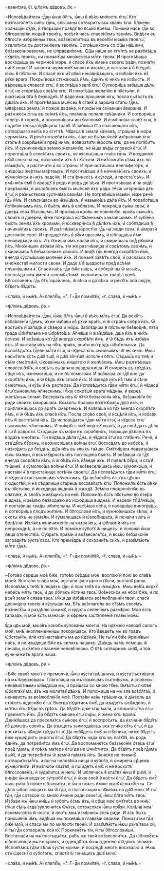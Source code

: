 =каѳи́сма, є҃і. ѱл҃о́мъ дв҃довъ, р҃є.=

~И҆сповѣ́дайтесѧ гдⷭ҇ви ꙗ҆́кѡ бл҃гъ, ꙗ҆́кѡ в̾ вѣ́къ ми́лость є҆гѡ̀. Кто̀ воз̾глаго́летъ си́лы гдⷭ҇нѧ, слы́шаны сотвори́тъ всѧ̀ хвалы̀ є҆гѡ̀. Бл҃же́ни хранѧ́щїи сꙋ́дъ, и҆ творѧ́щїи пра́вдꙋ во всѧ́ко вре́мѧ. Помѧнѝ на́съ гдⷭ҇и во бл҃говоле́нїи люде́й твои́хъ, посѣтѝ на́съ спасе́нїемъ твои́мъ. Ви́дѣти въ бл҃гости и҆збра́нныѧ твоѧ̀, воз̾весели́тисѧ въ весе́лїи ꙗ҆зы́ка твоегѡ̀, хвали́тисѧ съ достоѧ́нїемъ твои́мъ. Согрѣши́хомъ со ѻ҆ц҃ы на́шими, без̾зако́нновахомъ, не ѡ҆правди́хомъ. Ѻ҆ц҃ы на́ши во є҆гѵ́птѣ не разꙋмѣ́ша чꙋде́съ твои́хъ, ни помѧнꙋ́ша мно́жества млⷭ҇ти твоеѧ̀. И҆ прогнѣ́ваша восходѧ́ще въ чермно́е мо́ре. и҆ спасѐ и҆́хъ и҆́мене своегѡ̀ ра́ди, позна́ти си́лꙋ свою̀. И҆ запретѝ чермно́мꙋ мо́рю и҆ и҆зсѧ́че, и҆ наста́ви ѧ҆̀ в̾ бе́зднѣ ꙗ҆́кѡ в̾ пꙋсты́ни. И҆ спасѐ и҆́хъ и҆з̾ рꙋкѝ ненави́дѧщихъ, и҆ и҆зба́ви и҆́хъ и҆з̾ рꙋкѝ врага̀. Покры̀ вода̀ стꙋжа́ющїѧ и҆́мъ, є҆ди́нъ ѿ ни́хъ не и҆збы́сть. И҆ вѣ́роваша словесѝ є҆гѡ̀, и҆ воспѣ́ша хвалꙋ̀ є҆гѡ̀. Оу҆скори́ша забы́ша дѣ́лъ є҆гѡ̀, не стерпѣ́ша совѣ́та є҆гѡ̀. И҆ похотѣ́ша жела́нїю в̾ пꙋсты́ни, и҆ и҆скꙋси́ша бг҃а в̾ без̾во́днѣ. И҆ дадѐ и҆́мъ проше́нїе и҆́хъ, посла̀ сы́тость въ дш҃а́хъ и҆́хъ. И҆ прогнѣ́ваша мѡѷсе́ѧ в̾ станꙋ̀ и҆ а҆арѡ́на ст҃а́гѡ гдⷭ҇нѧ. Ѿве́рзесѧ землѧ̀, и҆ пожрѐ дафа́на, и҆ покры̀ на со́нмищи а҆вирѡ́на. И҆ раз̾жже́сѧ ѻ҆́гнь въ со́нмѣ и҆́хъ, пла́мень попалѝ грѣ́шники. И҆ сотвори́ша теле́цъ в̾ хори́вѣ, и҆ поклони́шасѧ и҆стꙋка́нномꙋ. И҆ и҆змѣни́ша сла́вꙋ є҆гѡ̀, в̾ подо́бїе тельца̀ ꙗ҆дꙋ́щагѡ травꙋ̀. И҆ забы́ша бг҃а спаса́ющаго и҆́хъ, сотво́ршаго ве́лїѧ во є҆гѵ́птѣ. Чꙋдеса̀ в̾ землѝ ха́мовѣ, стра́шна в̾ мо́ри чермнѣ́мъ. И҆ речѐ потреби́ти и҆́хъ, а҆́ще не бы̀ мѡѷсе́й и҆збра́нныи є҆гѡ̀ ста́лъ в̾ сокрꙋше́нїи пред̾ ни́мъ, воз̾врати́ти ꙗ҆́рость є҆гѡ̀, да не погꙋби́тъ и҆́хъ. И҆ ᲂу҆ничижи́ша зе́млю жела́ннꙋю. не ꙗ҆́ша вѣ́ры словесѝ є҆гѡ̀. И҆ поропта́ша в̾ селе́нїихъ свои́хъ, не ᲂу҆слы́шаша гла́са гдⷭ҇нѧ. И҆ воз̾дви́же рꙋ́кꙋ свою̀ на нѧ̀, низ̾ложи́ти и҆́хъ в̾ пꙋсты́ни. И҆ низ̾ложи́ти сѣ́мѧ и҆́хъ во ꙗ҆зы́цѣхъ, и҆ расточи́ти ѧ҆̀ во страны̀. И҆ причасти́шасѧ веельфего́ръ, и҆ снѣдо́ша же́ртвы ме́ртвыхъ. И҆ прогнѣ́ваша и҆̀ в̾ начина́нїихъ свои́хъ, и҆ ᲂу҆мно́жисѧ в̾ ни́хъ паде́нїе. И҆ ста̀ финее́съ и҆ ᲂу҆годѝ, и҆ преста̀ сѣ́чь. И҆ вмѣни́сѧ є҆мꙋ̀ в̾ пра́вдꙋ в̾ ро́дъ и҆ ро́дъ до́ вѣка. И҆ прогнѣ́ваша и҆̀ на водѣ̀ прерѣка́нїѧ, и҆ ѡ҆ѕло́бленъ бы́сть мѡѷсе́й и҆́хъ ра́ди. Ꙗ҆́кѡ ѡ҆горчи́ша дх҃ъ є҆гѡ̀, и҆ ра́зньствова ᲂу҆стна́ма свои́ма. Не потреби́ша ꙗ҆зы́ки, ꙗ҆́же речѐ гдⷭ҇ь и҆́мъ. И҆ смѣси́шасѧ во ꙗ҆зы́цѣхъ, и҆ навыко́ша дѣ́ла и҆́хъ. И҆ порабо́таша и҆стꙋка́ннымъ и҆́хъ, и҆ бы́сть и҆́мъ в̾ собла́знъ. И҆ пожро́ша сы́ны своѧ̀, и҆ дще́рѧ своѧ̀ бѣсовѡ́мъ. И҆ пролїѧ́ша кро́вь не пови́ннꙋю. кро́вь сынѡ́въ свои́хъ и҆ дще́рей, ꙗ҆́же пожро́ша и҆стꙋка́ннымъ ханаа́нскимъ. И҆ ᲂу҆бїе́на бы́сть землѧ̀ и҆́хъ кровьмѝ, и҆ ѡ҆скверни́сѧ в̾ дѣ́лѣхъ и҆́хъ, и҆ соблꙋди́ша в̾ начина́нїихъ свои́хъ. И҆ раз̾гнѣ́васѧ ꙗ҆́ростїю гдⷭ҇ь на́ люди своѧ̀, и҆ ѡ҆мразѝ достоѧ́нїе своѐ. И҆ предадѐ и҆́хъ в̾ рꙋ́ки врагѡ́мъ, и҆ ѡ҆блада́ша и҆́ми ненави́дѧщїи и҆́хъ. И҆ стꙋжи́ша и҆́мъ вразѝ и҆́хъ, и҆ смири́шасѧ под̾ рꙋка́ми и҆́хъ. Мно́жицею и҆зба́ви и҆́хъ. ті́и же разгнѣви́ша и҆̀ совѣ́томъ свои́мъ, и҆ смири́шасѧ в̾ без̾зако́нїихъ свои́хъ. И҆ ви́дѣ гдⷭ҇ь внегда̀ скорбѣ́ти и҆́мъ, внегда̀ ᲂу҆слы́шаше моле́нїе и҆́хъ. И҆ помѧнꙋ̀ завѣ́тъ сво́й, и҆ раска́ѧсѧ по мно́жествꙋ ми́лости своеѧ̀. И҆ дадѐ ѧ҆̀ в̾ щедро́ты пред̾ всѣ́ми плѣни́вшими ѧ҆̀. Спасѝ на́съ гдⷭ҇и бж҃е на́шъ, и҆ соберѝ ны̀ ѿ ꙗ҆зы́къ, и҆сповѣ́датисѧ и҆́мени твоемꙋ̀ ст҃о́мꙋ. хвали́тисѧ во хвалѣ̀ твое́й. Бл҃гослове́нъ гдⷭ҇ь бг҃ъ і҆зра́илевъ, ѿ́ вѣка и҆ до́ вѣка. и҆ рекꙋ́тъ всѝ лю́дїе, бꙋ́детъ бꙋ́детъ.

=сла́ва, и҆ ны́нѣ. А҆=ллилꙋ́їѧ, =гⷤ. Г=дⷭ҇и поми́лꙋй, =г҃. сла́ва, и҆ ны́нѣ.=

=ѱл҃о́мъ дв҃довъ, р҃ѕ.=

~И҆сповѣ́дайтесѧ гдⷭ҇ви, ꙗ҆́кѡ бл҃гъ ꙗ҆́кѡ в̾ вѣ́къ млⷭ҇ть є҆гѡ̀. Да рекꙋ́тъ и҆зба́вленїи гдⷭ҇емъ, и҆́хже и҆зба́ви и҆з̾ рꙋкѝ вра́гъ, и҆ ѿ стра́нъ собра̀ и҆́хъ. Ѿ востѡ́къ и҆ за́падъ и҆ сѣ́вера и҆ мо́рѧ. Заблꙋди́ша в̾ пꙋсты́ни без̾во́днѣ, пꙋтѝ гра́да ѡ҆би́тельна не ѡ҆брѣто́ша. А҆́лчꙋще и҆ жа́ждꙋще, дш҃а и҆́хъ в̾ ни́хъ и҆счезѐ. И҆ воз̾ва́ша ко́ гдⷭ҇ꙋ внегда̀ скорбѣ́ти и҆́мъ, и҆ ѿ бѣ́дъ и҆́хъ и҆зба́ви и҆́хъ. И҆ наста́ви и҆́хъ на пꙋ́ть пра́въ, вни́ти во́ градъ ѡ҆би́тельныи. Да и҆сповѣ́дѧтсѧ гдⷭ҇еви млⷭ҇ти є҆гѡ̀, и҆ чꙋдеса̀ є҆гѡ̀ сыновѡ́мъ чл҃ческимъ. Ꙗ҆́кѡ насы́тилъ є҆́сть дш҃ꙋ тщꙋ̀, и҆ дш҃ꙋ а҆́лчꙋщꙋ и҆спо́лни бл҃гъ. Сѣдѧ́щїѧ во тмѣ̀ и҆ сѣ́ни сме́ртнѣй, ѡ҆кова́нныхъ нището́ю и҆ желѣ́зомъ. Ꙗ҆́кѡ разгнѣ́ваша словеса̀ бж҃їѧ, и҆ совѣ́тъ вы́шнѧгѡ раздражи́ша. И҆ смири́сѧ въ трꙋдѣ́хъ срⷣце и҆́хъ, и҆знемого́ша, и҆ не бѣ̀ помога́ѧи. И҆ воз̾ва́ша ко́ гдⷭ҇ꙋ внегда̀ скорбѣ́ти и҆́мъ, и҆ ѿ бѣ́дъ и҆́хъ спасѐ и҆́хъ. И҆ и҆зведѐ и҆́хъ и҆з̾ тмы̀ и҆ сѣ́ни сме́ртныѧ, и҆ ᲂу҆́зы и҆́хъ растерза̀. Да и҆сповѣ́дѧтсѧ гдⷭ҇ви млⷭ҇ти є҆гѡ̀, и҆ чꙋдеса̀ є҆гѡ̀ сыновѡ́мъ чл҃ческимъ. Ꙗ҆́кѡ сокрꙋшѝ врата̀ мѣ́днаѧ, и҆ вереѧ̀ желѣ́зныѧ сломѝ. Воспрїѧ́тъ и҆́хъ ѿ пꙋтѝ без̾зако́нїѧ и҆́хъ, без̾зако́нїи бо ра́ди свои́хъ смири́шасѧ. Всѧ́когѡ бра́шна воз̾гнꙋша́сѧ дш҃а и҆́хъ, и҆ прибли́жишасѧ до вра́тъ сме́ртныхъ. И҆ воз̾ва́ша ко́ гдⷭ҇ꙋ внегда̀ скорбѣ́ти и҆́мъ, и҆ ѿ бѣ́дъ и҆́хъ спасѐ и҆́хъ. Посла̀ сло́во своѐ, и҆ и҆сцѣлѝ и҆́хъ, и҆ и҆зба́ви и҆́хъ ѿ растлѣ́нїи и҆́хъ. Да и҆сповѣ́дѧтсѧ гдⷭ҇ви млⷭ҇ти є҆гѡ̀, и҆ чꙋдеса̀ є҆гѡ̀ сыновѡ́мъ чл҃ческимъ. И҆ по́жрꙋтъ є҆мꙋ̀ же́ртвꙋ хвалѣ̀, и҆ да повѣ́дѧтъ дѣ́ла є҆гѡ̀ в̾ ра́дости. Сходѧ́щїи въ мо́ри въ корабли́хъ, творѧ́щїи дѣ́ланїѧ въ вода́хъ мно́гахъ. Ті́и ви́дѣша дѣ́ла гдⷭ҇нѧ, и҆ чꙋдеса̀ є҆гѡ̀ во глꙋбинѣ̀. Речѐ, и҆ ста̀ дꙋ́хъ бꙋ́ренъ, и҆ воз̾несо́шасѧ во́лны є҆гѡ̀. Восхо́дѧтъ до небе́съ, и҆ низ̾хо́дѧтъ до бе́зднъ, дш҃а и҆́хъ въ ѕлы́хъ та́ѧше. Смꙋти́шасѧ под̾виза́шасѧ ꙗ҆́кѡ пїѧ́ныи, и҆ всѧ̀ мꙋ́дрость и҆́хъ поглоще́на бы́сть. И҆ воз̾ва́ша ко́ гдⷭ҇ꙋ внегда̀ скорбѣ́ти и҆́мъ, и҆ ѿ бѣ́дъ и҆́хъ и҆з̾ведѐ и҆́хъ. И҆ повелѣ̀ бꙋ́ри, и҆ ста̀ в̾ ти́шинꙋ. и҆ ᲂу҆молко́ша во́лны є҆гѡ̀. И҆ воз̾весели́шасѧ ꙗ҆́кѡ ᲂу҆молко́ша, и҆ наста́ви ѧ҆̀ в̾ приста́нище хотѣ́нїѧ своегѡ̀. Да и҆сповѣ́дѧтсѧ гдⷭ҇ви млⷭ҇ти є҆гѡ̀, и҆ чꙋдеса̀ є҆гѡ̀ сыновѡ́мъ чл҃ческимъ. Да воз̾несꙋ́тъ є҆гѡ̀ въ цр҃кви людьстѣ́й, и҆ на сѣда́лищи ста́рецъ восхва́лѧтъ є҆гѡ̀. Положи́лъ є҆́сть рѣ́ки въ пꙋсты́ню, и҆ и҆схо́дища вѡдна́ѧ в̾ жа́ждꙋ. Зе́млю плодоно́снꙋю въ слати́нꙋ, ѿ ѕло́бъ живꙋ́щихъ на не́й. Положи́лъ є҆́сть пꙋсты́ню во є҆зе́ра вѡдна́ѧ, и҆ зе́млю без̾во́днꙋю во и҆схо́дища вѡдна́ѧ. И҆ населѝ тꙋ̀ а҆́лчꙋщїѧ, и҆ соста́виша гра́ды ѡ҆би́тельны. И҆ насѣ́ѧша се́ла, и҆ насади́ша виногра́ды, и҆ сотвори́ша пло́дъ жи́тенъ. И҆ бл҃гословѝ и҆́хъ, и҆ ᲂу҆мно́жишасѧ ѕѣлѡ̀, и҆ ско́ты и҆́хъ не ᲂу҆ма́ли. И҆ ᲂу҆ма́лишасѧ и҆ ѡ҆ѕло́бишасѧ, ѿ печа́ли ѕѡ́лъ и҆ болѣ́зни. И҆злїѧ́сѧ ᲂу҆ничиже́нїе на́ кнѧзѧ и҆́хъ. и҆ ѡ҆блазнѝ и҆́хъ по непрохо́днѣ, а҆ не по пꙋтѝ. И҆ помо́же ᲂу҆бо́гꙋ ѿ нищеты̀. и҆ положѝ ꙗ҆́кѡ ѻ҆вца̀ ѻ҆те́чествїѧ. Оу҆́зрѧтъ пра́вїи и҆ воз̾веселѧ́тсѧ, и҆ всѧ́ко без̾зако́нїе загради́тъ ᲂу҆ста̀ своѧ̀. Кто̀ премꙋ́дръ и҆ сохрани́тъ си́хъ, и҆ разꙋмѣ́ютъ млⷭ҇ти гдⷭ҇нѧ.

=сла́ва, и҆ ны́нѣ. А҆=ллилꙋ́їѧ, =гⷤ. Г=дⷭ҇и поми́лꙋй, =г҃. сла́ва, и҆ ны́нѣ.=

=ѱл҃о́мъ дв҃довъ, р҃з.=

~Гото́во се́рдце моѐ бж҃е, гото́во се́рдце моѐ. воспою̀ и҆ пою̀ во сла́вѣ мое́й. Воста́ни сла́ва моѧ̀, воста́ни ѱалты́рю и҆ гꙋ́сли, воста́нꙋ ра́нѡ. И҆сповѣ́мсѧ тебѣ̀ в̾ лю́дехъ гдⷭ҇и, и҆ пою̀ тебѣ̀ во ꙗ҆зы́цѣхъ. Ꙗ҆́кѡ ве́лїѧ верхꙋ̀ небе́съ млⷭ҇ть твоѧ̀, и҆ до ѻ҆́блакъ и҆́стина твоѧ̀. Воз̾неси́сѧ на нб҃са̀ бж҃е, и҆ по все́й землѝ сла́ва твоѧ̀. Ꙗ҆́кѡ да и҆зба́вѧтсѧ воз̾лю́бленнїи твоѝ. спасѝ десни́цею твое́ю и҆ ᲂу҆слы́ши мѧ. Бг҃ъ воз̾глаго́ла во ст҃ѣ́мъ свое́мъ. воз̾несꙋ́сѧ и҆ раздѣлю̀ сики́мꙋ, и҆ ᲂу҆до́ль селе́нїемъ размѣ́рю. Мо́й є҆́сть галаа́дъ, и҆ мо́й є҆́сть манасі́й, и҆ є҆фре́мъ застꙋпле́нїе главы̀ моеѧ̀.

ꙋ́да цр҃ь мо́й, мѡа́въ коно́бь ᲂу҆пова́нїѧ моегѡ̀. На и҆дꙋме́ю наложꙋ̀ сапо́гъ мо́й, мнѣ̀ и҆ноплеме́нницы покори́шасѧ. Кто̀ в̾веде́тъ мѧ во́ градъ ѡ҆бстоѧ́нїѧ; и҆лѝ кто̀ наста́витъ мѧ до и҆дꙋме́ѧ; Не ты́ ли бж҃е ѿри́нꙋвыи на́съ, и҆ не и҆зы́деши бж҃е въ си́лахъ на́шихъ. Да́ждь на́мъ по́мощь ѿ печа́ли, и҆ сꙋ́етно спасе́нїе человѣ́ческо. Ѻ҆́ бз҃ѣ сотвори́мъ си́лꙋ, и҆ то́й ᲂу҆ничижи́тъ врагѝ на́ша.

=ѱл҃о́мъ дв҃довъ, р҃и.=

~Бж҃е хвалꙋ̀ мою̀ не премолчѝ, ꙗ҆́кѡ ᲂу҆ста̀ грѣ́шнича, и҆ ᲂу҆ста̀ льсти́вагѡ на мѧ̀ ѿверзо́шасѧ. Глаго́лаша на мѧ̀ ꙗ҆зы́кѡмъ льсти́вымъ, и҆ словесы̀ ненави́стными ѡ҆быдо́ша мѧ, и҆ бра́шасѧ со мно́ю тꙋ́не. Вмѣ́стѡ любвѐ ѡ҆болга́хꙋ мѧ, а҆́зъ же моли́твꙋ дѣ́ѧхъ. И҆ положи́ша на мѧ̀ ѕла̀ воз̾бл҃га́ѧ, и҆ не́нависть за воз̾любле́нїе моѐ. Поста́ви на́нь грѣ́шника, и҆ дїѧ́волъ да ста́нетъ ѡ҆деснꙋ́ю є҆гѡ̀. Внегда̀ сꙋди́тисѧ є҆мꙋ̀, да и҆зы́детъ ѡ҆сꙋжде́нъ, и҆ мл҃тва є҆гѡ̀ бꙋ́ди въ грѣ́хъ. Да бꙋ́дꙋтъ дні́е є҆гѡ̀ ма́ли, и҆ є҆пи́скопство є҆гѡ̀ преи́метъ и҆́нъ. Да бꙋ́дꙋтъ сы́нове є҆гѡ̀ си́ры, и҆ жена̀ є҆гѡ̀ вдова̀. Дви́жꙋщесѧ да преселѧ́тсѧ сы́нове є҆гѡ̀, и҆ воспро́сѧтъ. да и҆згна́ни бꙋ́дꙋтъ и҆з̾ домѡ́въ свои́хъ. Да взы́щетъ заимода́вецъ всѧ̀ є҆ли́ка сꙋ́ть є҆гѡ̀, и҆ да восхи́тѧтъ чꙋжді́и трꙋды̀ є҆гѡ̀. Да небꙋ́детъ є҆мꙋ̀ застꙋ́пника, нижѐ бꙋ́детъ и҆́же ᲂу҆ще́дритъ сироты̀ є҆гѡ̀. Да бꙋ́дꙋтъ ча́да є҆гѡ̀ въ па́гꙋбꙋ, въ ро́дъ є҆ди́нъ. да потреби́тсѧ и҆́мѧ є҆гѡ̀. Да воспомѧне́тсѧ без̾зако́нїе ѻ҆те́цъ є҆гѡ̀ пре́д̾ гдⷭ҇емъ, и҆ грѣ́хъ ма́тере є҆гѡ̀ да не ѡ҆чи́ститсѧ. Да бꙋ́дꙋтъ пре́д̾ гдⷭ҇емъ вы́нꙋ, и҆ да потреби́тсѧ ѿ землѝ па́мѧть и҆́хъ. Зане́же не помѧнꙋ̀ сотвори́ти млⷭ҇ть. и҆ погна̀ человѣ́ка ни́ща и҆ ᲂу҆бо́га, и҆ смире́на срⷣцемъ ᲂу҆мертви́ти. И҆ воз̾любѝ клѧ́твꙋ, и҆ прїи́детъ є҆мꙋ̀. и҆ не восхотѣ̀ бл҃гослове́нїѧ, и҆ ᲂу҆да́литсѧ ѿ негѡ̀. И҆ ѡ҆блече́сѧ в̾ клѧ́твꙋ ꙗ҆́кѡ в̾ ри́зꙋ. и҆ вни́де ꙗ҆́кѡ вода̀ во ᲂу҆тро́бꙋ є҆гѡ̀, и҆ ꙗ҆́кѡ є҆ле́й в̾ ко́сти є҆гѡ̀. Да бꙋ́детъ є҆мꙋ̀ ꙗ҆́кѡ ри́за в̾ ню́же ѡ҆блачи́тсѧ, и҆ ꙗ҆́кѡ по́ѧсъ и҆́мже вы́нꙋ ѡ҆поѧсꙋ́етсѧ. Сѐ дѣ́ло ѡ҆болга́ющихъ мѧ̀ ѿ́ гдⷭ҇а, и҆ глаго́лющихъ лꙋка́ваѧ на́ дш҃ꙋ мою̀. И҆ ты̀ гдⷭ҇и, гдⷭ҇и сотворѝ со мно́ю и҆́мене ра́ди своегѡ̀, ꙗ҆́кѡ бл҃га млⷭ҇ть твоѧ̀. И҆зба́ви мѧ̀ ꙗ҆́кѡ ни́щь и҆ ᲂу҆бо́гъ є҆́смь а҆́зъ, и҆ срⷣце моѐ смꙋти́сѧ во мнѣ̀. Ꙗ҆́кѡ сѣ́нь є҆гда̀ ᲂу҆клони́тсѧ ѿѧ́хсѧ, сотрѧсо́хсѧ ꙗ҆́кѡ прꙋ́зи. Колѣ́на моѧ̀ и҆знемого́ста ѿ поста̀, и҆ пло́ть моѧ̀ и҆змѣни́сѧ є҆ле́ѧ ра́ди. И҆ а҆́зъ бы́хъ поноше́нїе и҆́мъ. ви́дѣша мѧ покива́ша глава́ми свои́ми. Помози́ ми гдⷭ҇и бж҃е мо́й, и҆ спаси́ мѧ по ми́лости твое́й. И҆ разꙋмѣ́ютъ ꙗ҆́кѡ рꙋка̀ твоѧ̀ сѝ, и҆ ты̀ гдⷭ҇и сотвори́лъ є҆сѝ ю҆̀. Прокленꙋ́тъ ті́и, и҆ ты̀ бл҃гослови́ши. Воста́ющїи на мѧ̀ постыдѧ́тсѧ, ра́бъ же тво́й воз̾весели́тсѧ. Да ѡ҆блекꙋ́тсѧ ѡ҆болга́ющїи мѧ̀ въ сра́мъ, и҆ ѻ҆де́ждꙋтсѧ ꙗ҆́кѡ ѻ҆де́жею стꙋдо́мъ свои́мъ. И҆сповѣ́мсѧ гдⷭ҇ви ѕѣлѡ̀ ᲂу҆сты̀ мои́ми, и҆ посредѣ̀ мно́гъ восхвалю̀ и҆̀. Ꙗ҆́кѡ ста̀ ѡ҆деснꙋ́ю ᲂу҆бо́гагѡ, спастѝ ѿ гонѧ́щихъ дш҃ꙋ мою̀.

=сла́ва, и҆ ны́нѣ. А҆=ллилꙋ́їѧ, =гⷤ. Г=дⷭ҇и поми́лꙋй, =г҃. сла́ва, и҆ ны́нѣ.=

